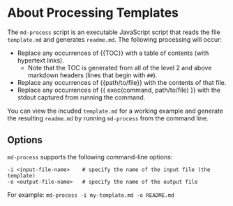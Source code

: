 # About Processing Templates

The `md-process` script is an executable JavaScript script that reads the file `template.md` and generates `readme.md`. The following processing will occur:

* Replace any occurrences of {{TOC}} with a table of contents (with hypertext links).
  - Note that the TOC is generated from all of the level 2 and above markdown headers (lines that begin with `##`).
* Replace any occurrences of {{path/to/file}} with the contents of that file.
* Replace any occurrences of {{ exec(command, path/to/file) }} with the stdout captured from running
the command.

You can view the incuded `template.md` for a working example and generate the resulting `readme.md` by running `md-process` from the command line.

## Options

`md-process` supports the following command-line options:

    -i <input-file-name>    # specify the name of the input file (the template)
    -o <output-file-name>   # specify the name of the output file

For example: `md-process -i my-template.md -o README.md`

